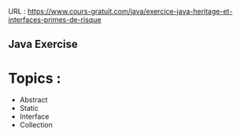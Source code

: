 URL : 
https://www.cours-gratuit.com/java/exercice-java-heritage-et-interfaces-primes-de-risque

## Java Exercise

# Topics :
* Abstract
* Static
* Interface
* Collection

